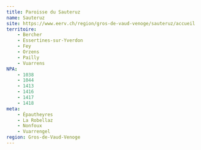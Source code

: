 ```yaml
---
title: Paroisse du Sauteruz
name: Sauteruz
site: https://www.eerv.ch/region/gros-de-vaud-venoge/sauteruz/accueil
territoire:
    - Bercher
    - Essertines-sur-Yverdon
    - Fey
    - Orzens
    - Pailly
    - Vuarrens
NPA:
    - 1038
    - 1044
    - 1413
    - 1416
    - 1417
    - 1418
meta:
    - Épautheyres
    - La Robellaz
    - Nonfoux
    - Vuarrengel
region: Gros-de-Vaud-Venoge
---
```

